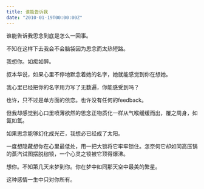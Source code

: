 ```yaml
---
title: 谁能告诉我
date: "2010-01-19T00:00:00Z"
---
```


谁能告诉我思念到底是怎么一回事。

不知在这样下去我会不会脑袋因为思念而太热短路。

我想你。如痴如醉。

叔本华说，如果心里不停地默念着她的名字，她就能感觉到你在想她。

我心里已经把你的名字用力写了无数遍，你能感受到吗？

也许，只不过是单方面的依恋。也许没有任何的feedback。

但我却感觉到心口里喷薄欲然的思念正物质化一样从气喉缓缓而出，覆之周身，如氤如氲。

如果思念能够幻化成光芒，我想必已经成了太阳。

一度想隐藏想你在心里最低处，用一把大锁将它牢牢锁住。怎奈何它却如同高压锅的蒸汽试图摆脱枷锁，一个心灵之锁被它顶得爆沸。

想你。不知第几天来梦到你。你在梦中如同那天空中最美的繁星。

这种感情一生中只对你所有。